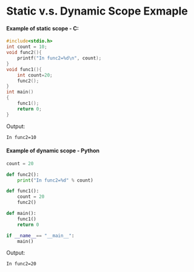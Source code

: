 # Static v.s. Dynamic Scope Exmaple

#### Example of static scope - C:
```c
#include<stdio.h>
int count = 10;
void func2(){
    printf("In func2=%d\n", count);
}
void func1(){
    int count=20;
    func2();
}
int main()
{
    func1();
    return 0;
}
```
Output:
```
In func2=10
```

#### Example of dynamic scope - Python
```py
count = 20

def func2():
    print("In func2=%d" % count)

def func1():
    count = 20
    func2()

def main():
    func1()
    return 0

if __name__== "__main__":
    main()
```

Output:
```
In func2=20
```
